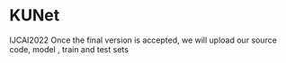 # KUNet
IJCAI2022
Once the final version is accepted, we will upload our source code, model , train and test sets
